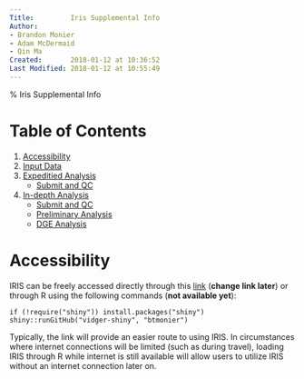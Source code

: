 ```yaml
---
Title:         Iris Supplemental Info
Author:        
- Brandon Monier
- Adam McDermaid
- Qin Ma
Created:       2018-01-12 at 10:36:52
Last Modified: 2018-01-12 at 10:55:49
---
```


% Iris Supplemental Info

# Table of Contents
1. [Accessibility](#accessibility)
2. [Input Data](#input-data)
3. [Expeditied Analysis](#expedited-analysis)
	* [Submit and QC](#submit-and-qc)
4. [In-depth Analysis](#in-depth-analysis)
	* [Submit and QC](#submit-and-qc)
	* [Preliminary Analysis](#preliminary-analysis)
	* [DGE Analysis](#dge-analysis)

# Accessibility 
IRIS can be freely accessed directly through this [link](http://bmbl.sdstate.edu/VIDGER/) (**change link later**) or through R using the following commands (**not available yet**):

```{r}
if (!require("shiny")) install.packages("shiny")
shiny::runGitHub("vidger-shiny", "btmonier")
```

Typically, the link will provide an easier route to using IRIS. In circumstances where internet connections will be limited (such as during travel), loading IRIS through R while internet is still available will allow users to utilize IRIS without an internet connection later on.
